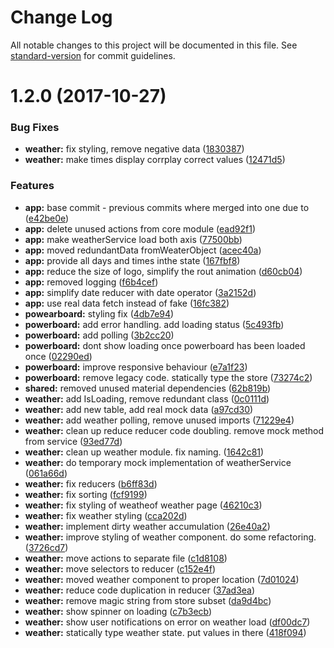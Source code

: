 # Change Log

All notable changes to this project will be documented in this file. See [standard-version](https://github.com/conventional-changelog/standard-version) for commit guidelines.

<a name="1.2.0"></a>
# 1.2.0 (2017-10-27)


### Bug Fixes

* **weather:** fix styling, remove negative data ([1830387](https://github.com/alexkonovalov/solarboard/commit/1830387))
* **weather:** make times display corrplay correct values ([12471d5](https://github.com/alexkonovalov/solarboard/commit/12471d5))


### Features

* **app:** base commit - previous commits where merged into one due to ([e42be0e](https://github.com/alexkonovalov/solarboard/commit/e42be0e))
* **app:** delete unused actions from core module ([ead92f1](https://github.com/alexkonovalov/solarboard/commit/ead92f1))
* **app:** make weatherService load both axis ([77500bb](https://github.com/alexkonovalov/solarboard/commit/77500bb))
* **app:** moved redundantData fromWeaterObject ([acec40a](https://github.com/alexkonovalov/solarboard/commit/acec40a))
* **app:** provide all days and times inthe state ([167fbf8](https://github.com/alexkonovalov/solarboard/commit/167fbf8))
* **app:** reduce the size of logo, simplify the rout animation ([d60cb04](https://github.com/alexkonovalov/solarboard/commit/d60cb04))
* **app:** removed logging ([f6b4cef](https://github.com/alexkonovalov/solarboard/commit/f6b4cef))
* **app:** simplify date reducer with date operator ([3a2152d](https://github.com/alexkonovalov/solarboard/commit/3a2152d))
* **app:** use real data fetch instead of fake ([16fc382](https://github.com/alexkonovalov/solarboard/commit/16fc382))
* **powearboard:** styling fix ([4db7e94](https://github.com/alexkonovalov/solarboard/commit/4db7e94))
* **powerboard:** add error handling. add loading status ([5c493fb](https://github.com/alexkonovalov/solarboard/commit/5c493fb))
* **powerboard:** add polling ([3b2cc20](https://github.com/alexkonovalov/solarboard/commit/3b2cc20))
* **powerboard:** dont show loading once powerboard has been loaded once ([02290ed](https://github.com/alexkonovalov/solarboard/commit/02290ed))
* **powerboard:** improve responsive behaviour ([e7a1f23](https://github.com/alexkonovalov/solarboard/commit/e7a1f23))
* **powerboard:** remove legacy code. statically type the store ([73274c2](https://github.com/alexkonovalov/solarboard/commit/73274c2))
* **shared:** removed unused material dependencies ([62b819b](https://github.com/alexkonovalov/solarboard/commit/62b819b))
* **weather:** add IsLoading, remove redundant class ([0c0111d](https://github.com/alexkonovalov/solarboard/commit/0c0111d))
* **weather:** add new table, add real mock data ([a97cd30](https://github.com/alexkonovalov/solarboard/commit/a97cd30))
* **weather:** add weather polling, remove unused imports ([71229e4](https://github.com/alexkonovalov/solarboard/commit/71229e4))
* **weather:** clean up reduce reducer  code doubling. remove mock method from service ([93ed77d](https://github.com/alexkonovalov/solarboard/commit/93ed77d))
* **weather:** clean up weather module. fix naming. ([1642c81](https://github.com/alexkonovalov/solarboard/commit/1642c81))
* **weather:** do temporary mock implementation of weatherService ([061a66d](https://github.com/alexkonovalov/solarboard/commit/061a66d))
* **weather:** fix reducers ([b6ff83d](https://github.com/alexkonovalov/solarboard/commit/b6ff83d))
* **weather:** fix sorting ([fcf9199](https://github.com/alexkonovalov/solarboard/commit/fcf9199))
* **weather:** fix styling of weatheof weather page ([46210c3](https://github.com/alexkonovalov/solarboard/commit/46210c3))
* **weather:** fix weather styling ([cca202d](https://github.com/alexkonovalov/solarboard/commit/cca202d))
* **weather:** implement dirty weather accumulation ([26e40a2](https://github.com/alexkonovalov/solarboard/commit/26e40a2))
* **weather:** improve styling of weather component. do some refactoring. ([3726cd7](https://github.com/alexkonovalov/solarboard/commit/3726cd7))
* **weather:** move actions to separate file ([c1d8108](https://github.com/alexkonovalov/solarboard/commit/c1d8108))
* **weather:** move selectors to reducer ([c152e4f](https://github.com/alexkonovalov/solarboard/commit/c152e4f))
* **weather:** moved weather component to proper location ([7d01024](https://github.com/alexkonovalov/solarboard/commit/7d01024))
* **weather:** reduce code duplication in reducer ([37ad3ea](https://github.com/alexkonovalov/solarboard/commit/37ad3ea))
* **weather:** remove magic string from store subset ([da9d4bc](https://github.com/alexkonovalov/solarboard/commit/da9d4bc))
* **weather:** show spinner on loading ([c7b3ecb](https://github.com/alexkonovalov/solarboard/commit/c7b3ecb))
* **weather:** show user notifications on error on weather load ([df00dc7](https://github.com/alexkonovalov/solarboard/commit/df00dc7))
* **weather:** statically type weather state. put values in there ([418f094](https://github.com/alexkonovalov/solarboard/commit/418f094))
